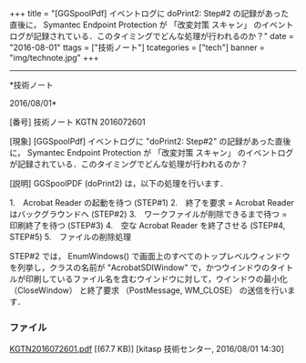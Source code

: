 ﻿+++
title = "[GGSpoolPdf] イベントログに doPrint2: Step#2 の記録があった直後に， Symantec Endpoint Protection が 「改変対策 スキャン」 のイベントログが記録されている．このタイミングでどんな処理が行われるのか？"
date = "2016-08-01"
ttags = ["技術ノート"]
tcategories = ["tech"]
banner = "img/technote.jpg"
+++

-----------------------------------------------------------------------------------------------------------------------------

*技術ノート

2016/08/01*


[番号]
技術ノート KGTN 2016072601

[現象]
[GGSpoolPdf] イベントログに "doPrint2: Step#2"
の記録があった直後に， Symantec Endpoint Protection が 「改変対策
スキャン」
のイベントログが記録されている．このタイミングでどんな処理が行われるのか？

[説明]
GGSpoolPDF (doPrint2) は，以下の処理を行います．

1.　Acrobat Reader の起動を待つ (STEP#1)
2.　終了を要求 = Acrobat Reader はバックグラウンドへ (STEP#2)
3.　ワークファイルが削除できるまで待つ = 印刷終了を待つ (STEP#3)
4.　空な Acrobat Reader を終了させる (STEP#4, STEP#5)
5.　ファイルの削除処理

STEP#2 では， EnumWindows()
で画面上のすべてのトップレベルウィンドウを列挙し，クラスの名前が
"AcrobatSDIWindow"
で，かつウインドウのタイトルが印刷しているファイル名を含むウインドウに対して，ウインドウの最小化
（CloseWindow） と終了要求 （PostMessage, WM_CLOSE） の送信を行います．


### ファイル





[KGTN2016072601.pdf](http://techreport.kitasp.net/attachments/download/2846/KGTN2016072601.pdf)
 [(67.7 KB)] [kitasp 技術センター, 2016/08/01
14:30]
